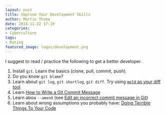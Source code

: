 ```yaml
---
layout: post
title: Improve Your Development Skills
author: Martin Thoma
date: 2014-11-22 17:19
categories:
- Cyberculture
tags:
- Rating
featured_image: logos/development.png
---
```


I suggest to read / practice the following to get a better developer.

1. Install `git`. Learn the basics (clone, pull, commit, push).
2. Do you know `git blame`?
3. Learn about `git log`, `git shortlog`, `git diff`.
   Try using [`meld` as your diff tool](//martin-thoma.com/software-versioning-cheat-sheet/#tocAnchor-1-5-2)
4. Learn [How to Write a Git Commit Message](http://chris.beams.io/posts/git-commit/)
5. Learn abou `--amend` (see [Edit an incorrect commit message in Git](http://stackoverflow.com/q/179123/562769))
6. Learn about wrong assumptions you probably have: [Doing Terrible Things To Your Code](http://blog.codinghorror.com/doing-terrible-things-to-your-code/)